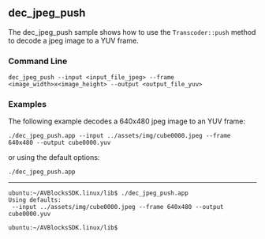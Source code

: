 ## dec_jpeg_push

The dec_jpeg_push sample shows how to use the `Transcoder::push` method to decode a jpeg image to a YUV frame.

### Command Line

~~~ shell
dec_jpeg_push --input <input_file_jpeg> --frame <image_width>x<image_height> --output <output_file_yuv>
~~~
 
###	Examples

The following example decodes a 640x480 jpeg image to an YUV frame:
	
~~~ shell	
./dec_jpeg_push.app --input ../assets/img/cube0000.jpeg --frame 640x480 --output cube0000.yuv
~~~

or using the default options:
	
~~~ shell	
./dec_jpeg_push.app
~~~

***

~~~ shell
ubuntu:~/AVBlocksSDK.linux/lib$ ./dec_jpeg_push.app 
Using defaults:
 --input ../assets/img/cube0000.jpeg --frame 640x480 --output cube0000.yuv
    
ubuntu:~/AVBlocksSDK.linux/lib$ 
~~~
    
